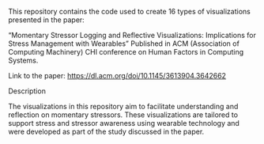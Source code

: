 This repository contains the code used to create 16 types of visualizations presented in the paper:

“Momentary Stressor Logging and Reflective Visualizations: Implications for Stress Management with Wearables”
Published in ACM (Association of Computing Machinery) CHI conference on Human Factors in Computing Systems.

Link to the paper: https://dl.acm.org/doi/10.1145/3613904.3642662

Description

The visualizations in this repository aim to facilitate understanding and reflection on momentary stressors. These visualizations are tailored to support stress and stressor awareness using wearable technology and were developed as part of the study discussed in the paper.

